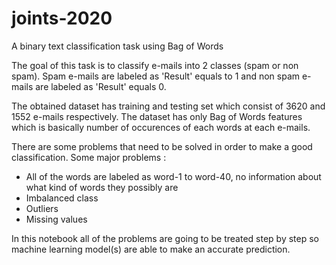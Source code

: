# joints-2020
A binary text classification task using Bag of Words

The goal of this task is to classify e-mails into 2 classes (spam or non spam). Spam e-mails are labeled as 'Result' equals to 1 and non spam e-mails are labeled as 'Result' equals 0.

The obtained dataset has training and testing set which consist of 3620 and 1552 e-mails respectively. The dataset has only Bag of Words features which is basically number of occurences of each words at each e-mails. 

There are some problems that need to be solved in order to make a good classification. Some major problems :
- All of the words are labeled as word-1 to word-40, no information about what kind of words they possibly are
- Imbalanced class
- Outliers
- Missing values

In this notebook all of the problems are going to be treated step by step so machine learning model(s) are able to make an accurate prediction.
